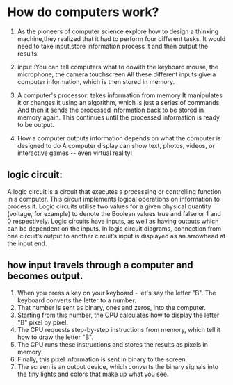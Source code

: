 # How do computers work?
1. As the pioneers of computer science explore how to design a thinking machine,they realized that it had to perform four different tasks.
It would need to take input,store information process it and then output the results. 

2. input :You can tell computers what to dowith the keyboard mouse, 
the microphone, the camera touchscreen All these different inputs give a computer
information, which is then stored in memory.
3. A computer's processor: takes information from memory It manipulates it or changes it using an algorithm,
which is just a series of commands.
And then it sends the processed information back to be stored in memory again.
This continues until the processed information is ready to be output.
4. How a computer outputs information depends on what the computer is designed to do
A computer display can show text, photos, videos, or interactive games -- even virtual reality!

## logic circuit:
A logic circuit is a circuit that executes a processing or controlling function in a computer.  This circuit implements logical operations on information to process it.
Logic circuits utilise two values for a given physical quantity (voltage, for example) to denote the Boolean values true and false or 1 and 0 respectively.  Logic circuits have inputs, as well as having outputs which can be dependent on the inputs.  In logic circuit diagrams, connection from one circuit’s output to another circuit’s input is displayed as an arrowhead at the input end.


## how input travels through a computer and becomes output.
1. When you press a key on your keyboard - let's say the letter "B". The keyboard converts the letter to a number.
2. That number is sent as binary, ones and zeros, into the computer.
3. Starting from this number, the CPU calculates how to display the letter "B" pixel by pixel.
4. The CPU requests step-by-step instructions from memory, which tell it how to draw the letter "B".
5. The CPU runs these instructions and stores the results as pixels in memory.
6. Finally, this pixel information is sent in binary to the screen.
7. The screen is an output device, which converts the binary signals into the tiny lights and colors that make up what you see.

